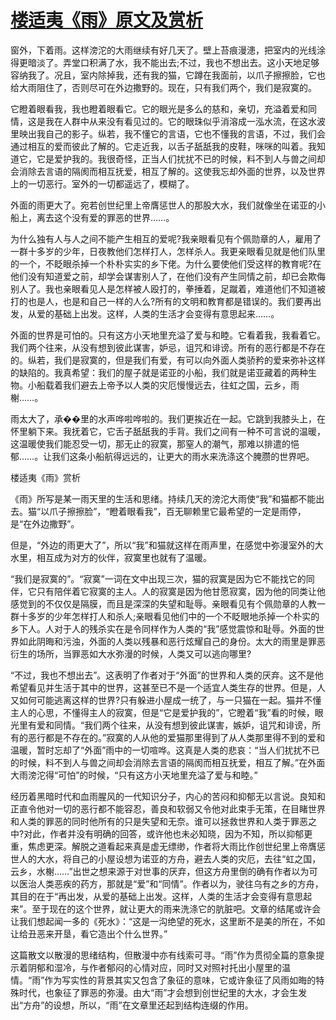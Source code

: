 # [楼适夷《雨》原文及赏析](https://www.vrrw.net/wx/8922.html)

窗外，下着雨。这样滂沱的大雨继续有好几天了。壁上苔痕漫漶，把室内的光线涂得更暗淡了。弄堂口积满了水，我不能出去;不过，我也不想出去。这小天地足够容纳我了。况且，室内除掉我，还有我的猫，它蹲在我面前，以爪子擦擦脸，它也给大雨阻住了，否则尽可在外边撒野的。现在，只有我们两个，我们是寂寞的。

它瞪着眼看我，我也瞪着眼看它。它的眼光是多么的慈和，亲切，充溢着爱和同情，这是我在人群中从来没有看见过的。它的眼珠似乎消溶成一泓水流，在这水波里映出我自己的影子。纵若，我不懂它的言语，它也不懂我的言语，不过，我们会通过相互的爱而彼此了解的。它走近我，以舌子舐舐我的皮鞋，咪咪的叫着。我知道它，它是爱护我的。我很奇怪，正当人们扰扰不已的时候，料不到人与兽之间却会消除去言语的隔阂而相互抚爱，相互了解的。这使我忘却外面的世界，以及世界上的一切恶行。室外的一切都遥远了，模糊了。

外面的雨更大了。宛若创世纪里上帝膺惩世人的那股大水，我们就像坐在诺亚的小船上，离去这个没有爱的罪恶的世界……。



为什么独有人与人之间不能产生相互的爱呢?我亲眼看见有个佩勋章的人，雇用了一群十多岁的少年，日夜教他们怎样打人，怎样杀人。我更亲眼看见就是他们队里的一个，不眨眼杀掉一个朴朴实实的乡下佬。为什么要使他们受这样的教育呢?在他们没有知道爱之前，却学会谋害别人了，在他们没有产生同情之前，却已会欺侮别人了。我也亲眼看见人是怎样被人殴打的，拳捶着，足蹴着，难道他们不知道被打的也是人，也是和自己一样的人么?所有的文明和教育都是错误的。我们要再出发，从爱的基础上出发。这样，人类的生活才会变得有意思起来……。

外面的世界是可怕的。只有这方小天地里充溢了爱与和睦。它看着我，我看着它。我们两个往来，从没有想到彼此谋害，妒忌，诅咒和诽谤。所有的恶行都是不存在的。纵若，我们是寂寞的，但是我们有爱，有可以向外面人类骄矜的爱来弥补这样的缺陷的。我真希望：我们的屋子就是诺亚的小船，我们就是诺亚藏着的两种生物。小船载着我们避去上帝予以人类的灾厄慢慢远去，往虹之国，云乡，雨榭……。

雨太大了，承��里的水声哗啦哗啦的。我们更挨近在一起。它跳到我膝头上，在怀里躺下来。我抚着它，它舌子舐舐我的手背。我们之间有一种不可言说的温暖，这温暖使我们能忍受一切，那无止的寂寞，那窒人的潮气，那难以排遣的悒郁……。让我们这条小船航得远远的，让更大的雨水来洗涤这个腌臜的世界吧。

楼适夷《雨》赏析

《雨》所写是某一雨天里的生活和思绪。持续几天的滂沱大雨使“我”和猫都不能出去。猫“以爪子擦擦脸”，“瞪着眼看我”，百无聊赖里它最希望的一定是雨停，是“在外边撒野”。

但是，“外边的雨更大了”，所以“我”和猫就这样在雨声里，在感觉中弥漫室外的大水里，相互成为对方的伙伴，寂寞里也就有了温暖。

“我们是寂寞的”。“寂寞”一词在文中出现三次，猫的寂寞是因为它不能找它的同伴，它只有陪伴着它寂寞的主人。人的寂寞是因为他甘愿寂寞，因为他的同类让他感觉到的不仅仅是隔膜，而且是深深的失望和耻辱。亲眼看见有个佩勋章的人教一群十多岁的少年怎样打人和杀人;亲眼看见他们中的一个不眨眼地杀掉一个朴实的乡下人。人对于人的残杀实在是令同样作为人类的“我”感觉震惊和耻辱。外面的世界如此阴晦和污浊，外面的人类以残暴和恶行炫耀自己的身份。太大的雨里是罪恶衍生的场所，当罪恶如大水弥漫的时候，人类又可以逃向哪里?

“不过，我也不想出去”。这表明了作者对于“外面”的世界和人类的厌弃。这不是他希望看见并生活于其中的世界，这甚至已不是一个适宜人类生存的世界。但是，人又如何可能逃离这样的世界?只有躲进小屋成一统了，与一只猫在一起。猫并不懂主人的心思，不懂得主人的寂寞，但是“它是爱护我的”，它瞪着“我”看的时候，眼光里有爱和同情。“我们两个往来，从没有想到彼此谋害，嫉妒，诅咒和诽谤，所有的恶行都是不存在的。”寂寞的人从他的爱猫那里得到了从人类那里得不到的爱和温暖，暂时忘却了“外面”雨中的一切喧哗。这真是人类的悲哀：“当人们扰扰不已的时候，料不到人与兽之间却会消除去言语的隔阂而相互抚爱，相互了解。”在外面大雨滂沱得“可怕”的时候，“只有这方小天地里充溢了爱与和睦。”

经历着黑暗时代和血雨腥风的一代知识分子，内心的苦闷和抑郁无以言说。良知和正直令他对一切的恶行都不能容忍，善良和软弱又令他对此束手无策，在目睹世界和人类的罪恶的同时他所有的只是失望和无奈。谁可以拯救世界和人类于罪恶之中?对此，作者并没有明确的回答，或许他也未必知晓，因为不知，所以抑郁更重，焦虑更深。解脱之道看起来真是虚无缥缈，作者将大雨比作创世纪里上帝膺惩世人的大水，将自己的小屋设想为诺亚的方舟，避去人类的灾厄，去往“虹之国，云乡，水榭……”出世之想来源于对世事的厌弃，但这方舟里倒的确有作者以为可以医治人类恶疾的药方，那就是“爱”和“同情”。作者以为，驶往乌有之乡的方舟，其目的在于“再出发，从爱的基础上出发。这样，人类的生活才会变得有意思起来”。至于现在的这个世界，就让更大的雨来洗涤它的肮脏吧。文章的结尾或许会让我们想起闻一多的《死水》：“这是一沟绝望的死水，这里断不是美的所在，不如让给丑恶来开垦，看它造出个什么世界。”

这篇散文以散漫的思绪结构，但散漫中亦有线索可寻。“雨”作为贯彻全篇的意象提示着阴郁和湿冷，与作者郁闷的心情对应，同时又对照衬托出小屋里的温情。“雨”作为写实性的背景其实又包含了象征的意味，它或许象征了风雨如晦的特殊时代，也象征了罪恶的弥漫。由大“雨”才会想到创世纪里的大水，才会生发出“方舟”的设想，所以，“雨”在文章里还起到结构连缀的作用。


